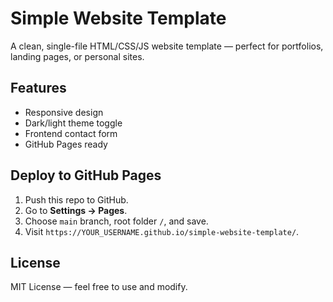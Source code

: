 # Simple Website Template

A clean, single-file HTML/CSS/JS website template — perfect for portfolios, landing pages, or personal sites.

## Features
- Responsive design
- Dark/light theme toggle
- Frontend contact form
- GitHub Pages ready

## Deploy to GitHub Pages
1. Push this repo to GitHub.
2. Go to **Settings → Pages**.
3. Choose `main` branch, root folder `/`, and save.
4. Visit `https://YOUR_USERNAME.github.io/simple-website-template/`.

## License
MIT License — feel free to use and modify.
